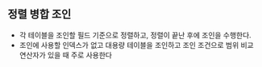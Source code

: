 ## 정렬 병합 조인

- 각 테이블을 조인할 필드 기준으로 정렬하고, 정렬이 끝난 후에 조인을 수행한다.
- 조인에 사용할 인덱스가 없고 대용량 테이블을 조인하고 조인 조건으로 범위 비교 연산자가 있을 때 주로 사용한다
